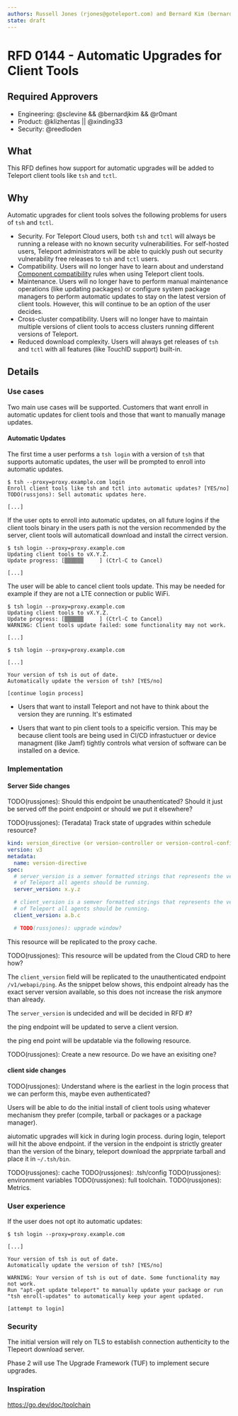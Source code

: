 ```yaml
---
authors: Russell Jones (rjones@goteleport.com) and Bernard Kim (bernard@goteleport.com)
state: draft
---
```


# RFD 0144 - Automatic Upgrades for Client Tools

## Required Approvers

* Engineering: @sclevine && @bernardjkim && @r0mant
* Product: @klizhentas || @xinding33
* Security: @reedloden

## What

This RFD defines how support for automatic upgrades will be added to Teleport
client tools like `tsh` and `tctl`.

## Why

Automatic upgrades for client tools solves the following problems for users of
`tsh` and `tctl`.

* Security. For Teleport Cloud users, both `tsh` and `tctl` will always be
  running a release with no known security vulnerabilities. For self-hosted
  users, Teleport administrators will be able to quickly push out security
  vulnerability free releases to `tsh` and `tctl` users.
* Compatibility. Users will no longer have to learn about and understand
  [Component compatibility](https://goteleport.com/docs/upgrading/overview/#component-compatibility)
  rules when using Teleport client tools.
* Maintenance. Users will no longer have to perform manual maintenance
  operations (like updating packages) or configure system package managers to
  perform automatic updates to stay on the latest version of client tools.
  However, this will continue to be an option of the user decides.
* Cross-cluster compatibility. Users will no longer have to maintain multiple
  versions of client tools to access clusters running different versions of
  Teleport.
* Reduced download complexity. Users will always get releases of `tsh` and
  `tctl` with all features (like TouchID support) built-in.

## Details

### Use cases

Two main use cases will be supported. Customers that want enroll in automatic
updates for client tools and those that want to manually manage updates.

#### Automatic Updates

The first time a user performs a `tsh login` with a version of `tsh` that
supports automatic updates, the user will be prompted to enroll into automatic
updates.


```
$ tsh --proxy=proxy.example.com login
Enroll client tools like tsh and tctl into automatic updates? [YES/no]
TODO(russjons): Sell automatic updates here.

[...]
```

If the user opts to enroll into automatic updates, on all future logins if the
client tools binary in the users path is not the version recommended by the
server, client tools will automaticall download and install the cirrect
version.

```
$ tsh login --proxy=proxy.example.com
Updating client tools to vX.Y.Z.
Update progress: [▒▒▒▒▒▒     ] (Ctrl-C to Cancel)

[...]
```

The user will be able to cancel client tools update. This may be needed for example
if they are not a LTE connection or public WiFi.

```
$ tsh login --proxy=proxy.example.com
Updating client tools to vX.Y.Z.
Update progress: [▒▒▒▒▒▒     ] (Ctrl-C to Cancel)
WARNING: Client tools update failed: some functionality may not work.

[...]
```




```
$ tsh login --proxy=proxy.example.com

[...]

Your version of tsh is out of date.
Automatically update the version of tsh? [YES/no]

[continue login process]
```

* Users that want to install Teleport and not have to think about the version
  they are running. It's estimated 



* Users that want to pin client tools to a speicific version. This may be
  because client tools are being used in CI/CD infrastuctuer or device
  managment (like Jamf) tightly controls what version of software can be
  installed on a device.




### Implementation

#### Server Side changes

TODO(russjones): Should this endpoint be unauthenticated? Should it just
be served off the point endpoint or should we put it elsewhere?

TODO(russjones): (Teradata) Track state of upgrades within schedule resource?

```yaml
kind: version_directive (or version-controller or version-control-config)
version: v3
metadata:
  name: version-directive
spec:
  # server_version is a semver formatted strings that represents the version
  # of Teleport all agents should be running.
  server_version: x.y.z

  # client_version is a semver formatted strings that represents the version
  # of Teleport all agents should be running.
  client_version: a.b.c

  # TODO(russjones): upgrade window?
```

This resource will be replicated to the proxy cache.

TODO(russjones): This resource will be updated from the Cloud CRD to here how?

The `client_version` field will be replicated to the unauthenticated endpoint
`/v1/webapi/ping`. As the snippet below shows, this endpoint already has the
exact server version available, so this does not increase the risk anymore than
already.

The `server_version` is undecided and will be decided in RFD #?

the ping endpoint will be updated to serve a client version.

the ping end point will be updatable via the following resource.

TODO(russjones): Create a new resource. Do we have an exisiting one?

#### client side changes

TODO(russjones): Understand where is the earliest in the login process that we
can perform this, maybe even authenticated?

Users will be able to do the initial install of client tools using whatever
mechanism they prefer (compile, tarball or packages or a package manager).

aiutomatic upgrades will kick in during login process. during login, teleport
will hit the above endpoint. if the version in the endpoint is strictly greater
than the version of the binary, teleport download the apprpriate tarball and
place it in `~/.tsh/bin`.

TODO(russjones): cache
TODO(russjones): .tsh/config
TODO(russjones): environment variables
TODO(russjones): full toolchain.
TODO(russjones): Metrics.

### User experience

If the user does not opt ito automatic updates:

```
$ tsh login --proxy=proxy.example.com

[...]

Your version of tsh is out of date.
Automatically update the version of tsh? [YES/no]

WARNING: Your version of tsh is out of date. Some functionality may not work.
Run "apt-get update teleport" to manually update your package or run
"tsh enroll-updates" to automatically keep your agent updated.

[attempt to login]
```

### Security

The initial version will rely on TLS to establish connection authenticity to
the Tlepeort download server.

Phase 2 will use The Upgrade Framework (TUF) to implement secure upgrades.

### Inspiration

https://go.dev/doc/toolchain
